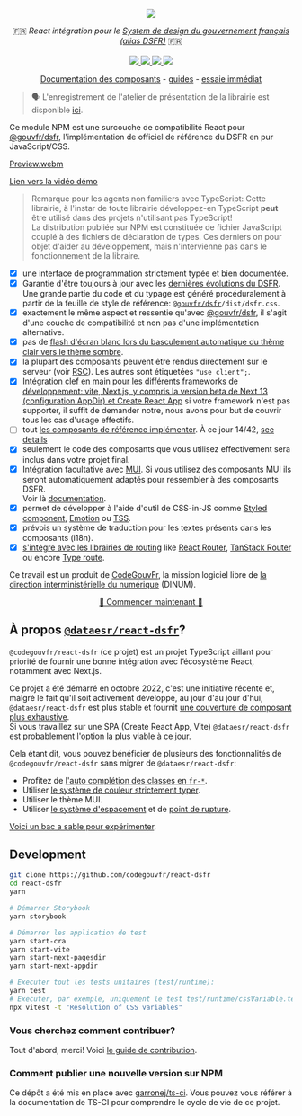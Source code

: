 <p align="center">
    <img src="https://github.com/codegouvfr/react-dsfr/releases/download/assets/dsfr-react_repo-card.png">  
</p>
<p align="center">
    🇫🇷 <i>React intégration pour le <a href="https://www.systeme-de-design.gouv.fr/">System de design du gouvernement français (alias DSFR)</a></i> 🇫🇷 
    <br>
    <br>
    <a href="https://github.com/codegouvfr/react-dsfr/actions">
      <img src="https://github.com/codegouvfr/react-dsfr/workflows/ci/badge.svg?branch=main">
    </a>
    <a href="https://www.npmjs.com/package/@codegouvfr/react-dsfr">
      <img src="https://img.shields.io/npm/v/@codegouvfr/react-dsfr?logo=npm">
    </a>
    <a href="https://bundlephobia.com/package/@codegouvfr/react-dsfr">
      <img src="https://img.shields.io/bundlephobia/minzip/@codegouvfr/react-dsfr">
    </a>
    <a href="https://github.com/codegouvfr/react-dsfr/blob/main/LICENSE">
      <img src="https://img.shields.io/npm/l/@codegouvfr/react-dsfr">
    </a>
</p>
<p align="center">
  <a href="https://react-dsfr-components.etalab.studio">Documentation des composants</a>
  -
  <a href="https://react-dsfr.etalab.studio/">guides</a>
  -
  <a href="https://stackblitz.com/edit/nextjs-j2wba3?file=pages/index.tsx">essaie immédiat</a>
</p>

> 🗣️ L'enregistrement de l'atelier de présentation de la librairie est disponible [ici](https://bbb-dinum-scalelite.visio.education.fr/playback/presentation/2.3/22298bc9d93b53540248207bc3f9e31260f3b4f1-1670578779094).

Ce module NPM est une surcouche de compatibilité React pour [@gouvfr/dsfr](https://www.npmjs.com/package/@gouvfr/dsfr), l'implémentation de officiel de référence du
DSFR en pur JavaScript/CSS.

[Preview.webm](https://user-images.githubusercontent.com/6702424/208798079-52c39962-94a3-4ff5-adbc-800d47b50757.webm)

[Lien vers la vidéo démo](https://youtu.be/5q88JgXUAY4)

> Remarque pour les agents non familiers avec TypeScript: Cette librairie, à l'instar de toute librairie développez-en TypeScript
> **peut** être utilisé dans des projets n'utilisant pas TypeScript!  
> La distribution publiée sur NPM est constituée de fichier JavaScript couplé à des fichiers de déclaration de types. Ces derniers
> on pour objet d'aider au développement, mais n'intervienne pas dans le fonctionnement de la libraire.

-   [x] une interface de programmation strictement typée et bien documentée.
-   [x] Garantie d'être toujours à jour avec les [dernières évolutions du DSFR](https://www.systeme-de-design.gouv.fr/).
        Une grande partie du code et du typage est généré procéduralement à partir de la feuille de style de référence: [`@gouvfr/dsfr`](https://www.npmjs.com/package/@gouvfr/dsfr)`/dist/dsfr.css`.
-   [x] exactement le même aspect et ressentie qu'avec [@gouvfr/dsfr](https://www.npmjs.com/package/@gouvfr/dsfr), il s'agit d'une couche de compatibilité et non pas d'une implémentation alternative.
-   [x] pas de [flash d'écran blanc lors du basculement automatique du thème clair vers le thème sombre](https://github.com/codegouvfr/@codegouvfr/react-dsfr/issues/2#issuecomment-1257263480).
-   [x] la plupart des composants peuvent être rendus directement sur le serveur (voir [RSC](https://reactjs.org/blog/2020/12/21/data-fetching-with-react-server-components.html)). Les autres sont étiquetées `"use client";`.
-   [x] [Intégration clef en main pour les différents frameworks de développement: vite, Next.js, y compris la version beta de Next 13 (configuration AppDir) et Create React App](https://react-dsfr.etalab.studio/) si votre
        framework n'est pas supporter, il suffit de demander notre, nous avons pour but de couvrir tous les cas d'usage effectifs.
-   [ ] tout [les composants de référence implémenter](https://www.systeme-de-design.gouv.fr/elements-d-interface). À ce jour 14/42, [see details](COMPONENTS.md)
-   [x] seulement le code des composants que vous utilisez effectivement sera inclus dans votre projet final.
-   [x] Intégration facultative avec [MUI](https://mui.com/). Si vous utilisez des composants MUI ils seront automatiquement adaptés pour ressembler à des composants DSFR.  
         Voir là [documentation](https://react-dsfr.etalab.studio/mui-integration).
-   [x] permet de développer à l'aide d'outil de CSS-in-JS comme [Styled component](https://styled-components.com/), [Emotion](https://emotion.sh/docs/introduction) ou [TSS](https://www.tss-react.dev/).
-   [x] prévois un système de traduction pour les textes présents dans les composants (i18n).
-   [x] [s'intègre avec les librairies de routing](https://react-dsfr.etalab.studio/routing) like [React Router](https://reactrouter.com/en/main), [TanStack Router](https://tanstack.com/router/v1) ou encore [Type route](https://type-route.zilch.dev/).

Ce travail est un produit de [CodeGouvFr](https://communs.numerique.gouv.fr/), la mission logiciel libre de [la direction interministérielle du numérique](https://www.numerique.gouv.fr/dinum/) (DINUM).

<p align="center">
  <a href="https://react-dsfr.etalab.studio/">🚀 Commencer maintenant 🚀 </a>
</p>

## À propos [`@dataesr/react-dsfr`](https://github.com/dataesr/react-dsfr)?

`@codegouvfr/react-dsfr` (ce projet) est un projet TypeScript aillant pour priorité de fournir une bonne intégration
avec l’écosystème React, notamment avec Next.js.

Ce projet a été démarré en octobre 2022, c'est une initiative récente et, malgré le fait qu'il soit activement développé, au jour d'au jour d'hui,
`@dataesr/react-dsfr` est plus stable et fournit [une couverture de composant plus exhaustive](https://github.com/dataesr/react-dsfr/tree/master/src/components/interface).  
Si vous travaillez sur une SPA (Create React App, Vite) `@dataesr/react-dsfr` est probablement l'option la plus viable à ce jour.

Cela étant dit, vous pouvez bénéficier de plusieurs des fonctionnalités de `@codegouvfr/react-dsfr` sans migrer de `@dataesr/react-dsfr`:

-   Profitez de [l'auto complétion des classes en `fr-*`](https://react-dsfr.etalab.studio/class-names-type-safety).
-   Utiliser [le système de couleur strictement typer](https://react-dsfr.etalab.studio/css-in-js#colors).
-   Utiliser le thème MUI.
-   Utiliser [le système d'espacement](https://react-dsfr.etalab.studio/css-in-js#fr.spacing) et de
    [point de rupture](https://react-dsfr.etalab.studio/css-in-js#fr.breakpoints).

[Voici un bac a sable pour expérimenter](https://stackblitz.com/edit/react-ts-fph9bh?file=App.tsx).

## Development

```bash
git clone https://github.com/codegouvfr/react-dsfr
cd react-dsfr
yarn

# Démarrer Storybook
yarn storybook

# Démarrer les application de test
yarn start-cra
yarn start-vite
yarn start-next-pagesdir
yarn start-next-appdir

# Executer tout les tests unitaires (test/runtime):
yarn test
# Executer, par exemple, uniquement le test test/runtime/cssVariable.test.ts
npx vitest -t "Resolution of CSS variables"
```

### Vous cherchez comment contribuer?

Tout d'abord, merci! Voici [le guide de contribution](https://github.com/codegouvfr/react-dsfr/blob/main/CONTRIBUTING.md).

### Comment publier une nouvelle version sur NPM

Ce dépôt a été mis en place avec [garronej/ts-ci](https://github.com/garronej/ts-ci).
Vous pouvez vous référer à la documentation de TS-CI pour comprendre le cycle de vie de ce projet.
